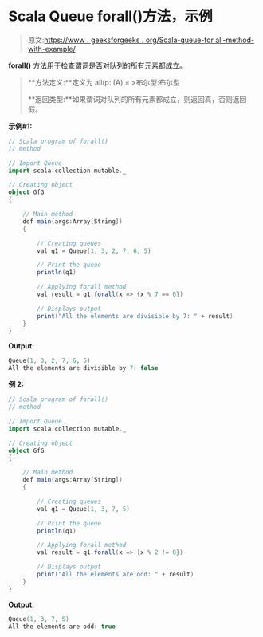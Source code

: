 # Scala Queue forall()方法，示例

> 原文:[https://www . geeksforgeeks . org/Scala-queue-for all-method-with-example/](https://www.geeksforgeeks.org/scala-queue-forall-method-with-example/)

**forall()** 方法用于检查谓词是否对队列的所有元素都成立。

> **方法定义:**定义为 all(p: (A) = >布尔型:布尔型
> 
> **返回类型:**如果谓词对队列的所有元素都成立，则返回真，否则返回假。

**示例#1:**

```scala
// Scala program of forall() 
// method 

// Import Queue  
import scala.collection.mutable._

// Creating object 
object GfG 
{ 

    // Main method 
    def main(args:Array[String]) 
    { 

        // Creating queues 
        val q1 = Queue(1, 3, 2, 7, 6, 5) 

        // Print the queue
        println(q1)

        // Applying forall method 
        val result = q1.forall(x => {x % 7 == 0}) 

        // Displays output 
        print("All the elements are divisible by 7: " + result)
    } 
} 
```

**Output:**

```scala
Queue(1, 3, 2, 7, 6, 5)
All the elements are divisible by 7: false

```

**例 2:**

```scala
// Scala program of forall() 
// method 

// Import Queue  
import scala.collection.mutable._

// Creating object 
object GfG 
{ 

    // Main method 
    def main(args:Array[String]) 
    { 

        // Creating queues 
        val q1 = Queue(1, 3, 7, 5) 

        // Print the queue
        println(q1)

        // Applying forall method 
        val result = q1.forall(x => {x % 2 != 0}) 

        // Displays output 
        print("All the elements are odd: " + result)
    } 
} 
```

**Output:**

```scala
Queue(1, 3, 7, 5)
All the elements are odd: true

```